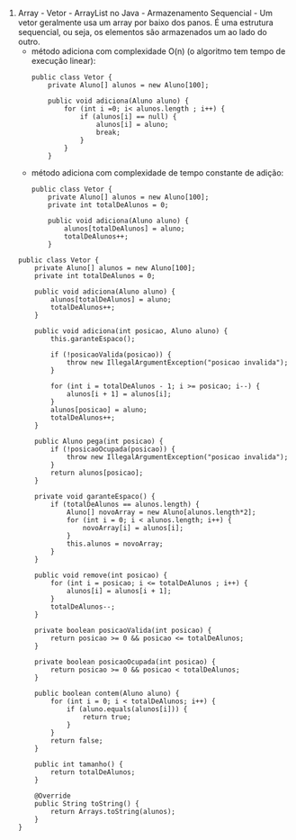 <ol>
<li>Array - Vetor - ArrayList no Java - Armazenamento Sequencial - Um vetor geralmente usa um array por baixo dos panos. É uma estrutura sequencial, ou seja, os elementos são armazenados um ao lado do outro.
<ul>
<li>
método adiciona com complexidade O(n) (o algoritmo tem tempo de execução linear):

```
public class Vetor {
	private Aluno[] alunos = new Aluno[100];

	public void adiciona(Aluno aluno) {
		for (int i =0; i< alunos.length ; i++) {
			if (alunos[i] == null) {
				alunos[i] = aluno;
				break;
			}
		}	
	}
```
</li>
<li>método adiciona com complexidade de tempo constante de adição:

```
public class Vetor {
	private Aluno[] alunos = new Aluno[100];
	private int totalDeAlunos = 0;
	
	public void adiciona(Aluno aluno) {
		alunos[totalDeAlunos] = aluno;
		totalDeAlunos++;
	}
```
</li>
</ul>

```
public class Vetor {
	private Aluno[] alunos = new Aluno[100];
	private int totalDeAlunos = 0;

	public void adiciona(Aluno aluno) {
		alunos[totalDeAlunos] = aluno;
		totalDeAlunos++;
	}

	public void adiciona(int posicao, Aluno aluno) {
		this.garanteEspaco();
		
		if (!posicaoValida(posicao)) {
			throw new IllegalArgumentException("posicao invalida");
		}

		for (int i = totalDeAlunos - 1; i >= posicao; i--) {
			alunos[i + 1] = alunos[i];
		}
		alunos[posicao] = aluno;
		totalDeAlunos++;
	}

	public Aluno pega(int posicao) {
		if (!posicaoOcupada(posicao)) {
			throw new IllegalArgumentException("posicao invalida");
		}
		return alunos[posicao];
	}
	
	private void garanteEspaco() {
		if (totalDeAlunos == alunos.length) {
			Aluno[] novoArray = new Aluno[alunos.length*2];
			for (int i = 0; i < alunos.length; i++) {
				novoArray[i] = alunos[i];
			}
			this.alunos = novoArray;							
		}
	}
	
	public void remove(int posicao) {
		for (int i = posicao; i <= totalDeAlunos ; i++) {
			alunos[i] = alunos[i + 1];
		}
		totalDeAlunos--;
	}

	private boolean posicaoValida(int posicao) {
		return posicao >= 0 && posicao <= totalDeAlunos;
	}

	private boolean posicaoOcupada(int posicao) {
		return posicao >= 0 && posicao < totalDeAlunos;
	}

	public boolean contem(Aluno aluno) {
		for (int i = 0; i < totalDeAlunos; i++) {
			if (aluno.equals(alunos[i])) {
				return true;
			}
		}
		return false;
	}

	public int tamanho() {
		return totalDeAlunos;
	}

	@Override
	public String toString() {
		return Arrays.toString(alunos);
	}
}
```
</li>
</ol>

